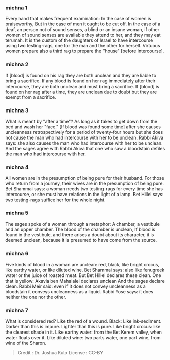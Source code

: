 
### michna 1
Every hand that makes frequent examination: In the case of women is praiseworthy, But in the case of men it ought to be cut off. In the case of a deaf, an person not of sound senses, a blind or an insane woman, if other women of sound senses are available they attend to her, and they may eat terumah. It is the custom of the daughters of Israel to have intercourse using two testing-rags, one for the man and the other for herself. Virtuous women prepare also a third rag to prepare the "house" [before intercourse].

### michna 2
If [blood] is found on his rag they are both unclean and they are liable to bring a sacrifice. If any blood is found on her rag immediately after their intercourse, they are both unclean and must bring a sacrifice. If [blood] is found on her rag after a time, they are unclean due to doubt but they are exempt from a sacrifice.

### michna 3
What is meant by "after a time"? As long as it takes to get down from the bed and wash her "face." [If blood was found some time] after she causes uncleanness retrospectively for a period of twenty-four hours but she does not cause the man who had intercourse with her to be unclean. Rabbi Akiva says: she also causes the man who had intercourse with her to be unclean. And the sages agree with Rabbi Akiva that one who saw a bloodstain defiles the man who had intercourse with her.

### michna 4
All women are in the presumption of being pure for their husband. For those who return from a journey, their wives are in the presumption of being pure. Bet Shammai says: a woman needs two testing-rags for every time she has intercourse, or she must have relations in the light of a lamp. Bet Hillel says: two testing-rags suffice her for the whole night.

### michna 5
The sages spoke of a woman through a metaphor: A chamber, a vestibule and an upper chamber. The blood of the chamber is unclean, If blood is found in the vestibule,  and there arises a doubt about its character,  it is deemed unclean, because it is presumed to have come from the source.

### michna 6
Five kinds of blood in a woman are unclean: red, black, like bright crocus, like earthy water, or like diluted wine. Bet Shammai says: also like fenugreek water or the juice of roasted meat. But Bet Hillel declares these clean. One that is yellow: Akavia ben Mahalalel declares unclean And the sages declare clean. Rabbi Meir said: even if it does not convey uncleanness as a bloodstain it conveys uncleanness as a liquid. Rabbi Yose says: it does neither the one nor the other.

### michna 7
What is considered red? Like the red of a wound. Black: Like ink-sediment. Darker than this is impure. Lighter than this is pure. Like bright crocus: like the clearest shade in it. Like earthy water: from the Bet Kerem valley, when water floats over it. Like diluted wine: two parts water, one part wine, from wine of the Sharon.

>Credit : Dr. Joshua Kulp
>License : CC-BY
